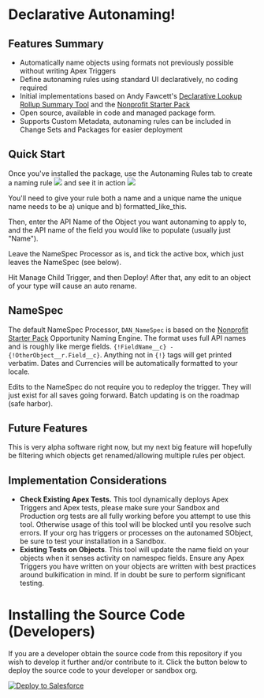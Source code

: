 Declarative Autonaming!
================================

Features Summary
----------------

- Automatically name objects using formats not previously possible without writing Apex Triggers
- Define autonaming rules using standard UI declaratively, no coding required
- Initial implementations based on Andy Fawcett's [Declarative Lookup Rollup Summary Tool](https://github.com/afawcett/declarative-lookup-rollup-summaries) and the [Nonprofit Starter Pack](https://github.com/SalesforceFoundation/Cumulus)
- Open source, available in code and managed package form.
- Supports Custom Metadata, autonaming rules can be included in Change Sets and Packages for easier deployment


Quick Start
-----------
Once you've installed the package, use the Autonaming Rules tab to create a naming rule
<img src="http://media.screensteps.me/bbc-christian/hf4mkx/define-a-naming-rule.png?1464712517"/>
and see it in action
<img src="http://media.screensteps.me/bbc-christian/hf4mkx/see-your-rule-work.png?1464712518"/>

You'll need to give your rule both a name and a unique name the unique name needs to be a) unique and b) formatted_like_this.

Then, enter the API Name of the Object you want autonaming to apply to, and the API name of the field you would like to populate (usually just "Name").

Leave the NameSpec Processor as is, and tick the active box, which just leaves the NameSpec (see below).

Hit Manage Child Trigger, and then Deploy! After that, any edit to an object of your type will cause an auto rename.

NameSpec
--------
The default NameSpec Processor, `DAN_NameSpec` is based on the [Nonprofit Starter Pack](http://github.com/SalesforceFoundation/Cumulus) Opportunity Naming Engine. The format uses full API names and is roughly like merge fields. `{!FieldName__c} - {!OtherObject__r.Field__c}`. Anything not in `{!}` tags will get printed verbatim. Dates and Currencies will be automatically formatted to your locale.

Edits to the NameSpec do not require you to redeploy the trigger. They will just exist for all saves going forward. Batch updating is on the roadmap (safe harbor).

Future Features
---------------
This is very alpha software right now, but my next big feature will hopefully be filtering which objects get renamed/allowing multiple rules per object.


Implementation Considerations
-----------------------------

- **Check Existing Apex Tests.** This tool dynamically deploys Apex Triggers and Apex tests, please make sure your Sandbox and Production org tests are all fully working before you attempt to use this tool. Otherwise usage of this tool will be blocked until you resolve such errors. If your org has triggers or processes on the autonamed SObject, be sure to test your installation in a Sandbox.
- **Existing Tests on Objects**. This tool will update the name field on your objects when it senses activity on namespec fields. Ensure any Apex Triggers you have written on your objects are written with best practices around bulkification in mind. If in doubt be sure to perform significant testing.

Installing the Source Code (Developers)
=======================================

If you are a developer obtain the source code from this repository if you wish to develop it further and/or contribute to it. Click the button below to deploy the source code to your developer or sandbox org.

<a href="https://githubsfdeploy.herokuapp.com?owner=cdcarter&repo=declarative-autonaming">
  <img alt="Deploy to Salesforce"
       src="https://raw.githubusercontent.com/afawcett/githubsfdeploy/master/src/main/webapp/resources/img/deploy.png">
</a>
